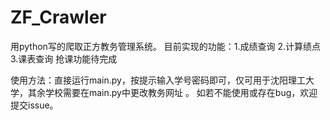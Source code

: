# ZF_Crawler
用python写的爬取正方教务管理系统。
目前实现的功能：1.成绩查询  2.计算绩点  3.课表查询
抢课功能待完成

使用方法：直接运行main.py，按提示输入学号密码即可，仅可用于沈阳理工大学，其余学校需要在main.py中更改教务网址 。
如若不能使用或存在bug，欢迎提交issue。

